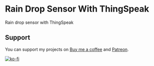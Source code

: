 # Rain Drop Sensor With ThingSpeak
 Rain drop sensor with ThingSpeak


## Support
You can support my projects on [Buy me a coffee](https://www.buymeacoffee.com/pramuditharidma) and [Patreon](https://patreon.com/mercurylabs?utm_medium=unknown&utm_source=join_link&utm_campaign=creatorshare_creator&utm_content=copyLink).

[![ko-fi](https://ko-fi.com/img/githubbutton_sm.svg)](https://ko-fi.com/N4N1ZJHWO)

